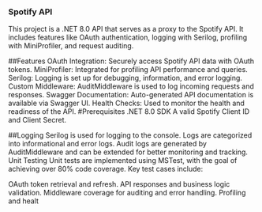 ### Spotify API
This project is a .NET 8.0 API that serves as a proxy to the Spotify API. It includes features like OAuth authentication, logging with Serilog, profiling with MiniProfiler, and request auditing.

##Features
OAuth Integration: Securely access Spotify API data with OAuth tokens.
MiniProfiler: Integrated for profiling API performance and queries.
Serilog: Logging is set up for debugging, information, and error logging.
Custom Middleware: AuditMiddleware is used to log incoming requests and responses.
Swagger Documentation: Auto-generated API documentation is available via Swagger UI.
Health Checks: Used to monitor the health and readiness of the API.
#Prerequisites
.NET 8.0 SDK
A valid Spotify Client ID and Client Secret.

##Logging
Serilog is used for logging to the console. Logs are categorized into informational and error logs.
Audit logs are generated by AuditMiddleware and can be extended for better monitoring and tracking.
Unit Testing
Unit tests are implemented using MSTest, with the goal of achieving over 80% code coverage. Key test cases include:

OAuth token retrieval and refresh.
API responses and business logic validation.
Middleware coverage for auditing and error handling.
Profiling and healt
